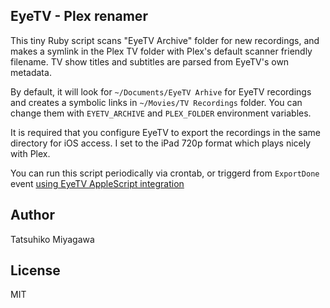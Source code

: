 ## EyeTV - Plex renamer

This tiny Ruby script scans "EyeTV Archive" folder for new recordings, and makes a symlink in the Plex TV folder with Plex's default scanner friendly filename. TV show titles and subtitles are parsed from EyeTV's own metadata.

By default, it will look for `~/Documents/EyeTV Arhive` for EyeTV recordings and creates a symbolic links in `~/Movies/TV Recordings` folder. You can change them with `EYETV_ARCHIVE` and `PLEX_FOLDER` environment variables.

It is required that you configure EyeTV to export the recordings in the same directory for iOS access. I set to the iPad 720p format which plays nicely with Plex.

You can run this script periodically via crontab, or triggerd from `ExportDone` event [using EyeTV AppleScript integration](http://support.elgato.com/index.php?_m=knowledgebase&_a=viewarticle&kbarticleid=2727)

## Author

Tatsuhiko Miyagawa

## License

MIT



